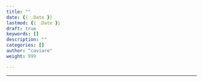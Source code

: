 ```yaml
---
title: ""
date: {{ .Date }}
lastmod: {{ .Date }}
draft: true
keywords: []
description: ""
categories: []
author: "caviare"
weight: 999

---
```




<!--more-->

---

